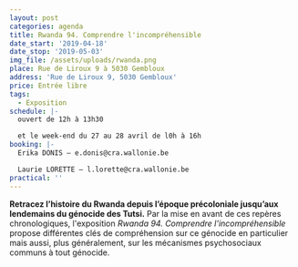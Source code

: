 ```yaml
---
layout: post
categories: agenda
title: Rwanda 94. Comprendre l'incompréhensible
date_start: '2019-04-18'
date_stop: '2019-05-03'
img_file: /assets/uploads/rwanda.png
place: Rue de Liroux 9 à 5030 Gembloux
address: 'Rue de Liroux 9, 5030 Gembloux'
price: Entrée libre
tags:
  - Exposition
schedule: |-
  ouvert de 12h à 13h30  

  et le week-end du 27 au 28 avril de l0h à 16h
booking: |-
  Erika DONIS – e.donis@cra.wallonie.be  

  Laurie LORETTE – l.lorette@cra.wallonie.be
practical: ''
---
```

**Retracez l’histoire du Rwanda depuis l’époque précoloniale jusqu’aux lendemains du génocide des Tutsi.** Par la mise en avant de ces repères chronologiques, l'exposition _Rwanda 94. Comprendre l'incompréhensible_ propose différentes clés de compréhension sur ce génocide en particulier mais aussi, plus généralement, sur les mécanismes psychosociaux communs à tout génocide.
